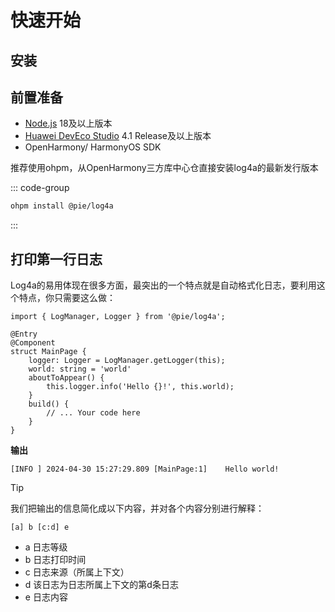 # 快速开始

## 安装

## 前置准备

- [Node.js](https://nodejs.org/) 18及以上版本
- [Huawei DevEco Studio](https://gitee.com/openharmony/docs/blob/master/zh-cn/release-notes/OpenHarmony-v4.1-release.md#%E9%85%8D%E5%A5%97%E5%85%B3%E7%B3%BB) 4.1 Release及以上版本
- OpenHarmony/ HarmonyOS SDK

推荐使用ohpm，从OpenHarmony三方库中心仓直接安装log4a的最新发行版本

::: code-group

```bash [ohpm]
ohpm install @pie/log4a
```

:::

## 打印第一行日志

Log4a的易用体现在很多方面，最突出的一个特点就是自动格式化日志，要利用这个特点，你只需要这么做：

```typescript:line-numbers {6,9}
import { LogManager, Logger } from '@pie/log4a';

@Entry
@Component
struct MainPage {
    logger: Logger = LogManager.getLogger(this);
    world: string = 'world'
    aboutToAppear() {
        this.logger.info('Hello {}!', this.world);
    }
    build() {
        // ... Your code here
    }
}
```

**输出**

```
[INFO ]	2024-04-30 15:27:29.809	[MainPage:1]	Hello world!
```

> [!TIP]
> 我们把输出的信息简化成以下内容，并对各个内容分别进行解释：
>
> ```
> [a] b [c:d] e
> ```
>
> - a 日志等级
> - b 日志打印时间
> - c 日志来源（所属上下文）
> - d 该日志为日志所属上下文的第d条日志
> - e 日志内容